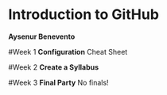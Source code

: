 # Introduction to GitHub
**Aysenur Benevento**

#Week 1
**Configuration**
Cheat Sheet

#Week 2
**Create a Syllabus**

#Week 3
**Final Party**
No finals! 


